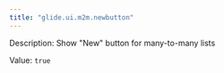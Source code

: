 ```yaml
---
title: "glide.ui.m2m.newbutton"
---
```


Description: Show "New" button for many-to-many lists

Value: `true`